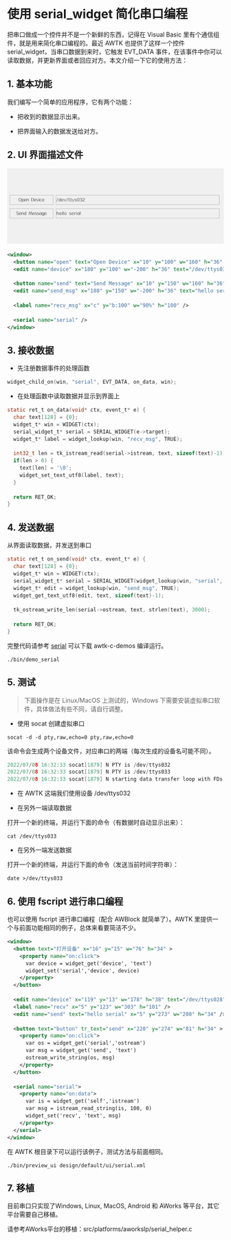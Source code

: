 # 使用 serial\_widget 简化串口编程

把串口做成一个控件并不是一个新鲜的东西，记得在 Visual Basic 里有个通信组件，就是用来简化串口编程的。最近 AWTK 也提供了这样一个控件 serial\_widget，当串口数据到来时，它触发 EVT\_DATA 事件，在该事件中你可以读取数据，并更新界面或者回应对方。本文介绍一下它的使用方法：

## 1. 基本功能

我们编写一个简单的应用程序，它有两个功能：

* 把收到的数据显示出来。

* 把界面输入的数据发送给对方。

## 2. UI 界面描述文件

![](images/serial.png)

```xml
<window>
  <button name="open" text="Open Device" x="10" y="100" w="160" h="36" />
  <edit name="device" x="180" y="100" w="-200" h="36" text="/dev/ttys032" />

  <button name="send" text="Send Message" x="10" y="150" w="160" h="36" />
  <edit name="send_msg" x="180" y="150" w="-200" h="36" text="hello serial" />

  <label name="recv_msg" x="c" y="b:100" w="90%" h="100" />

  <serial name="serial" />
</window>
```

## 3. 接收数据

* 先注册数据事件的处理函数

```c
widget_child_on(win, "serial", EVT_DATA, on_data, win);
```

* 在处理函数中读取数据并显示到界面上

```c
static ret_t on_data(void* ctx, event_t* e) {
  char text[128] = {0};
  widget_t* win = WIDGET(ctx);
  serial_widget_t* serial = SERIAL_WIDGET(e->target);
  widget_t* label = widget_lookup(win, "recv_msg", TRUE);

  int32_t len = tk_istream_read(serial->istream, text, sizeof(text)-1);
  if(len > 0) {
    text[len] = '\0';
    widget_set_text_utf8(label, text);
  }

  return RET_OK;
}
```

## 4. 发送数据

从界面读取数据，并发送到串口

```c
static ret_t on_send(void* ctx, event_t* e) {
  char text[128] = {0};
  widget_t* win = WIDGET(ctx);
  serial_widget_t* serial = SERIAL_WIDGET(widget_lookup(win, "serial", TRUE));
  widget_t* edit = widget_lookup(win, "send_msg", TRUE);
  widget_get_text_utf8(edit, text, sizeof(text)-1);

  tk_ostream_write_len(serial->ostream, text, strlen(text), 3000);

  return RET_OK;
}
```

完整代码请参考 [serial](https://github.com/zlgopen/awtk-c-demos/blob/master/demos/serial.c) 可以下载 awtk-c-demos 编译运行。

```
./bin/demo_serial
```

## 5. 测试

> 下面操作是在 Linux/MacOS 上测试的，Windows 下需要安装虚拟串口软件，具体做法有些不同，请自行调整。

* 使用 socat 创建虚拟串口

```
socat -d -d pty,raw,echo=0 pty,raw,echo=0
```

该命令会生成两个设备文件，对应串口的两端（每次生成的设备名可能不同）。

```c
2022/07/08 16:32:33 socat[1879] N PTY is /dev/ttys032
2022/07/08 16:32:33 socat[1879] N PTY is /dev/ttys033
2022/07/08 16:32:33 socat[1879] N starting data transfer loop with FDs [5,5] and [7,7]
```

* 在 AWTK 这端我们使用设备 /dev/ttys032

* 在另外一端读取数据

打开一个新的终端，并运行下面的命令（有数据时自动显示出来）：

```
cat /dev/ttys033
```

* 在另外一端发送数据

打开一个新的终端，并运行下面的命令（发送当前时间字符串）：

```
date >/dev/ttys033
```

## 6. 使用 fscript 进行串口编程

也可以使用 fscript 进行串口编程（配合 AWBlock 就简单了）。AWTK 里提供一个与前面功能相同的例子，总体来看要简洁不少。

```xml
<window>
  <button text="打开设备" x="16" y="15" w="76" h="34" >
    <property name="on:click">
      var device = widget_get('device', 'text')
      widget_set('serial','device', device)
    </property>
  </button>

  <edit name="device" x="119" y="13" w="178" h="38" text="/dev/ttys028" />
  <label name="recv" x="5" y="123" w="303" h="101" />
  <edit name="send" text="hello serial" x="5" y="273" w="200" h="34" />

  <button text="button" tr_text="send" x="220" y="274" w="81" h="34" >
    <property name="on:click">
      var os = widget_get('serial','ostream')
      var msg = widget_get('send', 'text')
      ostream_write_string(os, msg)
    </property>
  </button>

  <serial name="serial">
    <property name="on:data">
      var is = widget_get('self','istream')
      var msg = istream_read_string(is, 100, 0)
      widget_set('recv', 'text', msg)
    </property>
  </serial>
</window>
```

在 AWTK 根目录下可以运行该例子，测试方法与前面相同。

```
./bin/preview_ui design/default/ui/serial.xml
```

## 7. 移植

目前串口只实现了Windows, Linux, MacOS, Android 和 AWorks 等平台，其它平台需要自己移植。

请参考AWorks平台的移植：src/platforms/aworkslp/serial_helper.c

